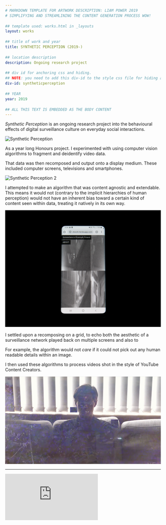 ```yaml
---
# MARKDOWN TEMPLATE FOR ARTWORK DESCRIPTION: LIAM POWER 2019
# SIMPLIFYING AND STREAMLINING THE CONTENT GENERATION PROCESS WOW!

## template used: works.html in _layouts
layout: works

## title of work and year 
title: SYNTHETIC PERCEPTION (2019-)

## location description
description: Ongoing research project

## div id for anchoring css and hiding. 
## NOTE: you need to add this div-id to the style css file for hiding and showing of divs to work
div-id: syntheticperception

## YEAR
year: 2019

## ALL THIS TEXT IS EMBEDDED AS THE BODY CONTENT
---
```


*Synthetic Perception* is an ongoing research project into the behavioural effects of digital surveillance culture on everyday social interactions. 

![Synthetic Perception](images/syntheticperception/sp1.jpg)

As a year long Honours project. I experimented with using computer vision algorithms to fragment and deidentify video data. 

That data was then recomposed and output onto a display medium. These included computer screens, televisions and smartphones. 

![Synthetic Perception 2](images/syntheticperception/sp2.jpg)


I attempted to make an algorithm that was content agnostic and extendable. This means it would not (contrary to the implicit hierarchies of human perception) would not have an inherent bias toward a certain kind of content seen within data, treating it natively in its own way.

![Synthetic Perception 2](images/syntheticperception/sp3.jpg)



I settled upon a recomposing on a grid, to echo both the aesthetic of a surveillance network played back on multiple screens and also to 

For example, the algorithm would not *care* if it could not pick out any human readable details within an image. 


I then used these algorithms to process videos shot in the style of YouTube Content Creators. 

![sm4](images/syntheticperception/sm4.png)

___

<div class='embed-container'><iframe src='https://player.vimeo.com/video/337671934?title=0&byline=0&portrait=0' frameborder='0' webkitAllowFullScreen mozallowfullscreen allowFullScreen></iframe></div>



